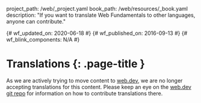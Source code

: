 project_path: /web/_project.yaml
book_path: /web/resources/_book.yaml
description: "If you want to translate Web Fundamentals to other languages, anyone can contribute."

{# wf_updated_on: 2020-06-18 #}
{# wf_published_on: 2016-09-13 #}
{# wf_blink_components: N/A #}

# Translations {: .page-title }

As we are actively trying to move content to [web.dev](https://web.dev/), we
are no longer accepting translations for this content. Please keep an eye
on the [web.dev git repo](https://github.com/GoogleChrome/web.dev/) for
information on how to contribute translations there.
